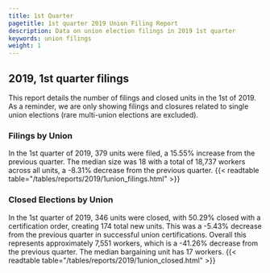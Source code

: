```yaml
---
title: 1st Quarter 
pagetitle: 1st quarter 2019 Union Filing Report
description: Data on union election filings in 2019 1st quarter 
keywords: union filings
weight: 1
---
```


## 2019, 1st quarter filings

This report details the number of filings and closed units in the 1st of 2019. As a reminder, we are only showing filings and closures related to single union elections (rare multi-union elections are excluded).

### Filings by Union
In the 1st quarter of 2019, 379 units were filed, a 15.55% increase from the previous quarter. The median size was 18 with a total of 18,737 workers across all units, a -8.31% decrease from the previous quarter.
{{< readtable table="/tables/reports/2019/1union_filings.html" >}}

### Closed Elections by Union
In the 1st quarter of 2019, 346 units were closed, with 50.29% closed with a certification order, creating 174 total new units. This was a -5.43% decrease from the previous quarter in successful union certifications. Overall this represents approximately 7,551 workers, which is a -41.26% decrease from the previous quarter. The median bargaining unit has 17 workers.
{{< readtable table="/tables/reports/2019/1union_closed.html" >}}
